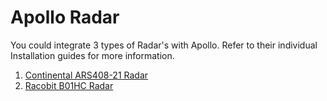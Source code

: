 # Apollo Radar

You could integrate 3 types of Radar's with Apollo. Refer to their individual Installation guides for more information.

1. [Continental ARS408-21 Radar](Continental_ARS408-21_Radar_Installation_Guide.md)
3. [Racobit B01HC Radar](Racobit_B01HC_Radar_Installation_Guide.md)